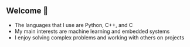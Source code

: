 ## Welcome 👋
- The languages that I use are Python, C++, and C
- My main interests are machine learning and embedded systems
- I enjoy solving complex problems and working with others on projects
